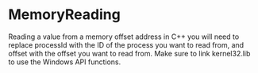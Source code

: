 # MemoryReading

Reading a value from a memory offset address in C++
you will need to replace processId with the ID of the process you want to read from,
and offset with the offset you want to read from. 
Make sure to link kernel32.lib to use the Windows API functions.
